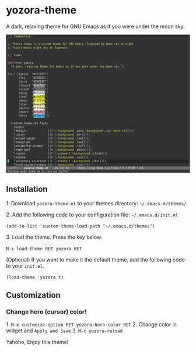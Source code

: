 # yozora-theme

A dark, relaxing theme for GNU Emacs as if you were under the moon sky.

![Screenshot](screenshot.png)

## Installation

1\. Download `yozora-theme.el` to your themes directory: `~/.emacs.d/themes/`

2\. Add the following code to your configuration file: `~/.emacs.d/init.el`

```elisp
(add-to-list 'custom-theme-load-path "~/.emacs.d/themes")
```
3\. Load the theme. Press the key below.

`M-x load-theme RET yozora RET`

(Optional) If you want to make it the default theme, add the following code to your `init.el`.

```elisp
(load-theme 'yozora t)
```

## Customization

### Change hero (cursor) color!

1\. `M-x customize-option RET yozora-hero-color RET`
2\. Change color in widget and `Apply and Save`
3\. `M-x yozora-reload`

Yahoho, Enjoy this theme!
